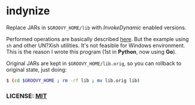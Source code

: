 # indynize

Replace JARs in `$GROOVY_HOME/lib` with *InvokeDynamic* enabled versions.

Performed operations are basically described [here](http://groovy-lang.org/indy.html).
But the example using `sh` and other UN?Xish utilities. It's not feasible for Windows environment.
This is the reason I wrote this program (1st in **Python**, now using **Go**).

Original JARs are kept in `$GROOVY_HOME/lib.orig`, so you can rollback to original state, just doing:
```bash
$ (cd $GROOVY_HOME ; rm -rf lib ; mv lib.orig lib)
```

### LICENSE: [MIT][]

[MIT]: http://opensource.org/licenses/MIT
